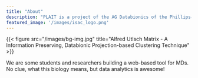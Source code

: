 ```yaml
---
title: "About"
description: "PLAIT is a project of the AG Databionics of the Phillips-Universität Marburg, Germany. Proud inventors of the Marburg Virus!"
featured_image: '/images/isac_logo.png'
---
```

{{< figure src="/images/bg-img.jpg" title="Alfred Utlsch Matrix - A Information Preserving, Databionic Projection-based Clustering Technique" >}}

We are some students and researchers building a web-based tool for MDs. No clue, what this biology means, but data analytics is awesome!
